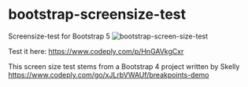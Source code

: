 # bootstrap-screensize-test
Screensize-test for Bootstrap 5
![bootstrap-screen-size-test](https://user-images.githubusercontent.com/115087029/194074555-f716b0aa-51bd-4e5e-a77c-b09eec3ebd0e.jpg)

Test it here:
https://www.codeply.com/p/HnGAVkgCxr


This screen size test stems from a Bootstrap 4 project written by Skelly
https://www.codeply.com/go/xJLrbVWAUf/breakpoints-demo
